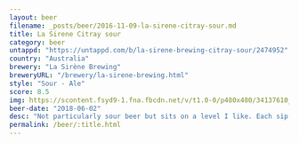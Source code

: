 ```yaml
---
layout: beer
filename: _posts/beer/2016-11-09-la-sirene-citray-sour.md
title: La Sirene Citray sour
category: beer
untappd: "https://untappd.com/b/la-sirene-brewing-citray-sour/2474952"
country: "Australia"
brewery: "La Sirène Brewing"
breweryURL: "/brewery/la-sirene-brewing.html"
style: "Sour - Ale"
score: 8.5
img: https://scontent.fsyd9-1.fna.fbcdn.net/v/t1.0-0/p480x480/34137610_10156301081398745_6624254431443550208_o.jpg?_nc_cat=110&_nc_sid=e007fa&_nc_ohc=GvcbUBoapywAX_W1MGD&_nc_ht=scontent.fsyd9-1.fna&tp=6&oh=2295530324cc1cd4c8faf001293a2b0e&oe=5F968F54
beer-date: "2018-06-02"
desc: "Not particularly sour beer but sits on a level I like. Each sip is a delicious mix of sour and beer"
permalink: /beer/:title.html
---
```

